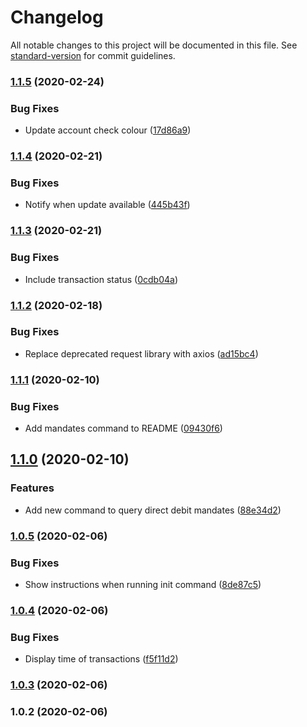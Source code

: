 # Changelog

All notable changes to this project will be documented in this file. See [standard-version](https://github.com/conventional-changelog/standard-version) for commit guidelines.

### [1.1.5](https://github.com/JiroUK/starling-cli/compare/v1.1.4...v1.1.5) (2020-02-24)


### Bug Fixes

* Update account check colour ([17d86a9](https://github.com/JiroUK/starling-cli/commit/17d86a9576afa807977b0068d4e631c54ebadbeb))

### [1.1.4](https://github.com/JiroUK/starling-cli/compare/v1.1.3...v1.1.4) (2020-02-21)


### Bug Fixes

* Notify when update available ([445b43f](https://github.com/JiroUK/starling-cli/commit/445b43f458044c104f3147a064937c957aaae57b))

### [1.1.3](https://github.com/JiroUK/starling-cli/compare/v1.1.2...v1.1.3) (2020-02-21)


### Bug Fixes

* Include transaction status ([0cdb04a](https://github.com/JiroUK/starling-cli/commit/0cdb04ab00512fdc879c2707093b4077aa449d41))

### [1.1.2](https://github.com/JiroUK/starling-cli/compare/v1.1.1...v1.1.2) (2020-02-18)


### Bug Fixes

* Replace deprecated request library with axios ([ad15bc4](https://github.com/JiroUK/starling-cli/commit/ad15bc41b7aaa184f23507af8c04cdaf372b4076))

### [1.1.1](https://github.com/JiroUK/starling-cli/compare/v1.1.0...v1.1.1) (2020-02-10)


### Bug Fixes

* Add mandates command to README ([09430f6](https://github.com/JiroUK/starling-cli/commit/09430f62dcee683340a385a6ccce33b8e683fe75))

## [1.1.0](https://github.com/JiroUK/starling-cli/compare/v1.0.5...v1.1.0) (2020-02-10)


### Features

* Add new command to query direct debit mandates ([88e34d2](https://github.com/JiroUK/starling-cli/commit/88e34d245b2b426be3b58c8b668cb12cc05d8f1f))

### [1.0.5](https://github.com/JiroUK/starling-cli/compare/v1.0.4...v1.0.5) (2020-02-06)


### Bug Fixes

* Show instructions when running init command ([8de87c5](https://github.com/JiroUK/starling-cli/commit/8de87c5808cda92a7041b060e8100e6173b49b13))

### [1.0.4](https://github.com/JiroUK/starling-cli/compare/v1.0.3...v1.0.4) (2020-02-06)


### Bug Fixes

* Display time of transactions ([f5f11d2](https://github.com/JiroUK/starling-cli/commit/f5f11d28036a7a2ffdbca2b27eeceef584c6cba5))

### [1.0.3](https://github.com/JiroUK/starling-cli/compare/v1.0.2...v1.0.3) (2020-02-06)

### 1.0.2 (2020-02-06)
